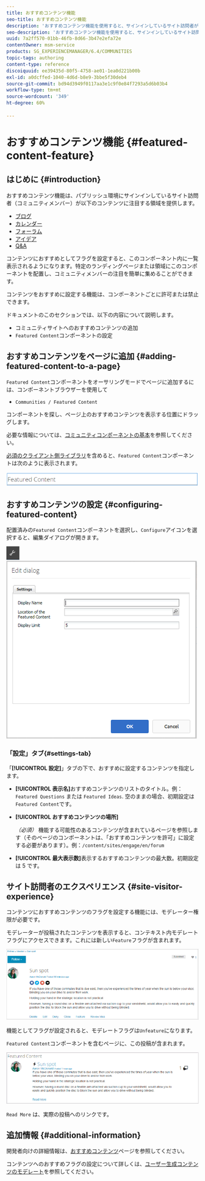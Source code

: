 ```yaml
---
title: おすすめコンテンツ機能
seo-title: おすすめコンテンツ機能
description: 'おすすめコンテンツ機能を使用すると、サインインしているサイト訪問者がコンテンツに注目します '
seo-description: 'おすすめコンテンツ機能を使用すると、サインインしているサイト訪問者がコンテンツに注目します '
uuid: 7a2ff570-01bb-46fb-8d66-3b47e2efa72e
contentOwner: msm-service
products: SG_EXPERIENCEMANAGER/6.4/COMMUNITIES
topic-tags: authoring
content-type: reference
discoiquuid: ee39435d-80f5-4758-ae01-1ea0d221b00b
exl-id: a0dcffed-1040-4d6d-b8e9-3bbe5f30deb4
source-git-commit: bd94d3949f0117aa3e1c9f0e84f7293a5d6b03b4
workflow-type: tm+mt
source-wordcount: '349'
ht-degree: 60%

---
```


# おすすめコンテンツ機能  {#featured-content-feature}

## はじめに {#introduction}

おすすめコンテンツ機能は、パブリッシュ環境にサインインしているサイト訪問者（コミュニティメンバー）が以下のコンテンツに注目する領域を提供します。

* [ブログ](blog-feature.md)
* [カレンダー](calendar.md)
* [フォーラム](forum.md)
* [アイデア](ideation-feature.md)
* [Q&amp;A](working-with-qna.md)

コンテンツにおすすめとしてフラグを設定すると、このコンポーネント内に一覧表示されるようになります。特定のランディングページまたは領域にこのコンポーネントを配置し、コミュニティメンバーの注目を簡単に集めることができます。

コンテンツをおすすめに設定する機能は、コンポーネントごとに許可または禁止できます。

ドキュメントのこのセクションでは、以下の内容について説明します。

* コミュニティサイトへのおすすめコンテンツの追加
* `Featured Content`コンポーネントの設定

## おすすめコンテンツをページに追加 {#adding-featured-content-to-a-page}

`Featured Content`コンポーネントをオーサリングモードでページに追加するには、コンポーネントブラウザーを使用して

* `Communities / Featured Content`

コンポーネントを探し、ページ上のおすすめコンテンツを表示する位置にドラッグします。

必要な情報については、[コミュニティコンポーネントの基本](basics.md)を参照してください。

[必須のクライアント側ライブラリ](essentials-featured.md#essentials-for-client-side)を含めると、`Featured Content`コンポーネントは次のように表示されます。

![chlimage_1-13](assets/chlimage_1-13.png)

## おすすめコンテンツの設定 {#configuring-featured-content}

配置済みの`Featured Content`コンポーネントを選択し、`Configure`アイコンを選択すると、編集ダイアログが開きます。

![chlimage_1-14](assets/chlimage_1-14.png) ![chlimage_1-15](assets/chlimage_1-15.png)

### 「設定」タブ{#settings-tab}

「**[!UICONTROL 設定]**」タブの下で、おすすめに設定するコンテンツを指定します。

* **[!UICONTROL 表示名]**&#x200B;おすすめコンテンツのリストのタイトル。例： 
`Featured Questions` または `Featured Ideas`. 空のままの場合、初期設定は`Featured Content`です。

* **[!UICONTROL おすすめコンテンツの場所]**

   *（必須）* 機能する可能性のあるコンテンツが含まれているページを参照します（そのページのコンポーネントは、「おすすめコンテンツを許可」に設定する必要があります）。例：`/content/sites/engage/en/forum`

* **[!UICONTROL 最大表示数]**&#x200B;表示するおすすめコンテンツの最大数。初期設定は 5 です。

## サイト訪問者のエクスペリエンス {#site-visitor-experience}

コンテンツにおすすめコンテンツのフラグを設定する機能には、モデレーター権限が必要です。

モデレーターが投稿されたコンテンツを表示すると、コンテキスト内モデレートフラグにアクセスできます。これには新しい`Feature`フラグが含まれます。

![chlimage_1-16](assets/chlimage_1-16.png)

機能としてフラグが設定されると、モデレートフラグは`Unfeature`になります。

`Featured Content`コンポーネントを含むページに、この投稿が含まれます。

![chlimage_1-17](assets/chlimage_1-17.png)

`Read More` は、実際の投稿へのリンクです。

## 追加情報 {#additional-information}

開発者向けの詳細情報は、[おすすめコンテンツ](essentials-featured.md)ページを参照してください。

コンテンツへのおすすめフラグの設定について詳しくは、[ユーザー生成コンテンツのモデレート](moderate-ugc.md)を参照してください。
